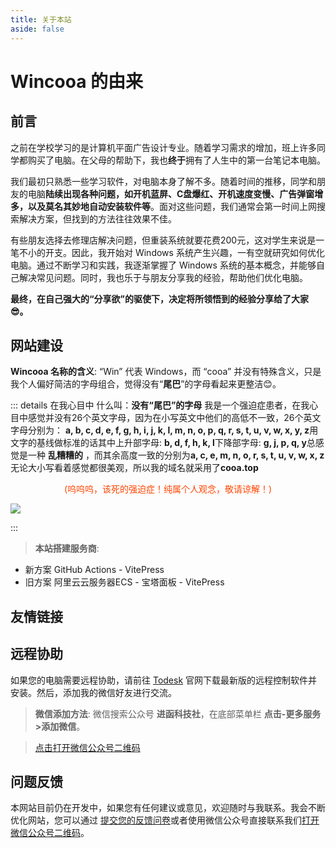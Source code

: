 ```yaml
---
title: 关于本站
aside: false
---
```


# Wincooa 的由来

## 前言

之前在学校学习的是计算机平面广告设计专业。随着学习需求的增加，班上许多同学都购买了电脑。在父母的帮助下，我也**终于**拥有了人生中的第一台笔记本电脑。

我们最初只熟悉一些学习软件，对电脑本身了解不多。随着时间的推移，同学和朋友的电脑**陆续出现各种问题，如开机蓝屏、C盘爆红、开机速度变慢、广告弹窗增多，以及莫名其妙地自动安装软件等**。面对这些问题，我们通常会第一时间上网搜索解决方案，但找到的方法往往效果不佳。

有些朋友选择去修理店解决问题，但重装系统就要花费200元，这对学生来说是一笔不小的开支。因此，我开始对 Windows 系统产生兴趣，一有空就研究如何优化电脑。通过不断学习和实践，我逐渐掌握了 Windows 系统的基本概念，并能够自己解决常见问题。同时，我也乐于与朋友分享我的经验，帮助他们优化电脑。

**最终，在自己强大的“分享欲”的驱使下，决定将所领悟到的经验分享给了大家😎。**

## 网站建设

**Wincooa 名称的含义**: “Win” 代表 Windows，而 “cooa” 并没有特殊含义，只是我个人偏好简洁的字母组合，觉得没有“**尾巴**”的字母看起来更整洁😊。

::: details 在我心目中 什么叫：**没有“尾巴”的字母**
我是一个强迫症患者，在我心目中感觉并没有26个英文字母，因为在小写英文中他们的高低不一致，26个英文字母分别为：
**a, b, c, d, e, f, g, h, i, j, k, l, m, n, o, p, q, r, s, t, u, v, w, x, y, z**用文字的基线做标准的话其中上升部字母: **b, d, f, h, k, l**下降部字母: **g, j, p, q, y**总感觉是一种 **乱糟糟的** ，而其余高度一致的分别为**a, c, e, m, n, o, r, s, t, u, v, w, x, z**无论大小写看着感觉都很美观，所以我的域名就采用了**cooa.top**

<span style="display:block;text-align:center;color:orangered;">(呜呜呜，该死的强迫症！纯属个人观念，敬请谅解！)</span>

![](/image/about/zimu.jpg)

:::

> **本站搭建服务商**:

* 新方案 GitHub Actions - VitePress
* 旧方案 阿里云云服务器ECS - 宝塔面板 - VitePress

## 友情链接
<Linkcard url="https://www.aliyun.com/" title="阿里云云服务器ECS" description="提供可靠的服务器解决方案，确保您的网站和应用始终稳定运行，助您轻松应对各种流量需求。" logo="/image/about/al.png"/>

<Linkcard url="https://www.bt.cn/new/index.html" title="宝塔面板" description="通过直观的界面和强大的功能，简化服务器管理流程，提升运维效率，让服务器管理变得轻松便捷。" logo="/image/about/bt.png"/>

<Linkcard url="https://vitepress.dev/zh/" title="VitePress" description="大专注于内容创作，提供简洁高效的网站构建方式，帮助您快速部署个人博客、项目展示或企业官网。" logo="/image/about/vp.png"/>

<Linkcard url="https://github.com/" title="GitHub Actions" description="通过自定义工作流程，实现代码的自动构建、测试、部署等任务，提高开发效率。" logo="/image/about/gt.png"/>

## 远程协助

如果您的电脑需要远程协助，请前往 [Todesk](https://www.todesk.com/download.html) 官网下载最新版的远程控制软件并安装。然后，添加我的微信好友进行交流。

> **微信添加方法**: 微信搜索公众号 **进函科技社**，在底部菜单栏 **点击-更多服务>添加微信**。

> [点击打开微信公众号二维码](https://blog.zhuns.top/wxz/index.html?redirectTo=https://win.cooa.top/about/Site.html)

## 问题反馈

本网站目前仍在开发中，如果您有任何建议或意见，欢迎随时与我联系。我会不断优化网站，您可以通过 [提交您的反馈问卷](https://docs.qq.com/form/page/DZHBpQ3RGZ0pwQ2RK)或者使用微信公众号直接联系我们[打开微信公众号二维码](https://blog.zhuns.top/wxz/index.html?redirectTo=https://win.cooa.top/about/Site.html)。